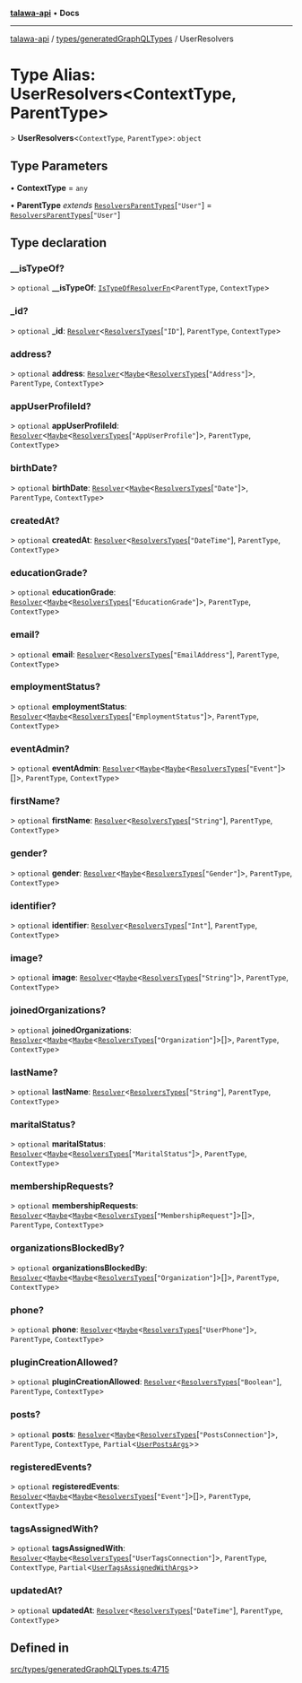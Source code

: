 [**talawa-api**](../../../README.md) • **Docs**

***

[talawa-api](../../../modules.md) / [types/generatedGraphQLTypes](../README.md) / UserResolvers

# Type Alias: UserResolvers\<ContextType, ParentType\>

\> **UserResolvers**\<`ContextType`, `ParentType`\>: `object`

## Type Parameters

• **ContextType** = `any`

• **ParentType** *extends* [`ResolversParentTypes`](ResolversParentTypes.md)\[`"User"`\] = [`ResolversParentTypes`](ResolversParentTypes.md)\[`"User"`\]

## Type declaration

### \_\_isTypeOf?

\> `optional` **\_\_isTypeOf**: [`IsTypeOfResolverFn`](IsTypeOfResolverFn.md)\<`ParentType`, `ContextType`\>

### \_id?

\> `optional` **\_id**: [`Resolver`](Resolver.md)\<[`ResolversTypes`](ResolversTypes.md)\[`"ID"`\], `ParentType`, `ContextType`\>

### address?

\> `optional` **address**: [`Resolver`](Resolver.md)\<[`Maybe`](Maybe.md)\<[`ResolversTypes`](ResolversTypes.md)\[`"Address"`\]\>, `ParentType`, `ContextType`\>

### appUserProfileId?

\> `optional` **appUserProfileId**: [`Resolver`](Resolver.md)\<[`Maybe`](Maybe.md)\<[`ResolversTypes`](ResolversTypes.md)\[`"AppUserProfile"`\]\>, `ParentType`, `ContextType`\>

### birthDate?

\> `optional` **birthDate**: [`Resolver`](Resolver.md)\<[`Maybe`](Maybe.md)\<[`ResolversTypes`](ResolversTypes.md)\[`"Date"`\]\>, `ParentType`, `ContextType`\>

### createdAt?

\> `optional` **createdAt**: [`Resolver`](Resolver.md)\<[`ResolversTypes`](ResolversTypes.md)\[`"DateTime"`\], `ParentType`, `ContextType`\>

### educationGrade?

\> `optional` **educationGrade**: [`Resolver`](Resolver.md)\<[`Maybe`](Maybe.md)\<[`ResolversTypes`](ResolversTypes.md)\[`"EducationGrade"`\]\>, `ParentType`, `ContextType`\>

### email?

\> `optional` **email**: [`Resolver`](Resolver.md)\<[`ResolversTypes`](ResolversTypes.md)\[`"EmailAddress"`\], `ParentType`, `ContextType`\>

### employmentStatus?

\> `optional` **employmentStatus**: [`Resolver`](Resolver.md)\<[`Maybe`](Maybe.md)\<[`ResolversTypes`](ResolversTypes.md)\[`"EmploymentStatus"`\]\>, `ParentType`, `ContextType`\>

### eventAdmin?

\> `optional` **eventAdmin**: [`Resolver`](Resolver.md)\<[`Maybe`](Maybe.md)\<[`Maybe`](Maybe.md)\<[`ResolversTypes`](ResolversTypes.md)\[`"Event"`\]\>[]\>, `ParentType`, `ContextType`\>

### firstName?

\> `optional` **firstName**: [`Resolver`](Resolver.md)\<[`ResolversTypes`](ResolversTypes.md)\[`"String"`\], `ParentType`, `ContextType`\>

### gender?

\> `optional` **gender**: [`Resolver`](Resolver.md)\<[`Maybe`](Maybe.md)\<[`ResolversTypes`](ResolversTypes.md)\[`"Gender"`\]\>, `ParentType`, `ContextType`\>

### identifier?

\> `optional` **identifier**: [`Resolver`](Resolver.md)\<[`ResolversTypes`](ResolversTypes.md)\[`"Int"`\], `ParentType`, `ContextType`\>

### image?

\> `optional` **image**: [`Resolver`](Resolver.md)\<[`Maybe`](Maybe.md)\<[`ResolversTypes`](ResolversTypes.md)\[`"String"`\]\>, `ParentType`, `ContextType`\>

### joinedOrganizations?

\> `optional` **joinedOrganizations**: [`Resolver`](Resolver.md)\<[`Maybe`](Maybe.md)\<[`Maybe`](Maybe.md)\<[`ResolversTypes`](ResolversTypes.md)\[`"Organization"`\]\>[]\>, `ParentType`, `ContextType`\>

### lastName?

\> `optional` **lastName**: [`Resolver`](Resolver.md)\<[`ResolversTypes`](ResolversTypes.md)\[`"String"`\], `ParentType`, `ContextType`\>

### maritalStatus?

\> `optional` **maritalStatus**: [`Resolver`](Resolver.md)\<[`Maybe`](Maybe.md)\<[`ResolversTypes`](ResolversTypes.md)\[`"MaritalStatus"`\]\>, `ParentType`, `ContextType`\>

### membershipRequests?

\> `optional` **membershipRequests**: [`Resolver`](Resolver.md)\<[`Maybe`](Maybe.md)\<[`Maybe`](Maybe.md)\<[`ResolversTypes`](ResolversTypes.md)\[`"MembershipRequest"`\]\>[]\>, `ParentType`, `ContextType`\>

### organizationsBlockedBy?

\> `optional` **organizationsBlockedBy**: [`Resolver`](Resolver.md)\<[`Maybe`](Maybe.md)\<[`Maybe`](Maybe.md)\<[`ResolversTypes`](ResolversTypes.md)\[`"Organization"`\]\>[]\>, `ParentType`, `ContextType`\>

### phone?

\> `optional` **phone**: [`Resolver`](Resolver.md)\<[`Maybe`](Maybe.md)\<[`ResolversTypes`](ResolversTypes.md)\[`"UserPhone"`\]\>, `ParentType`, `ContextType`\>

### pluginCreationAllowed?

\> `optional` **pluginCreationAllowed**: [`Resolver`](Resolver.md)\<[`ResolversTypes`](ResolversTypes.md)\[`"Boolean"`\], `ParentType`, `ContextType`\>

### posts?

\> `optional` **posts**: [`Resolver`](Resolver.md)\<[`Maybe`](Maybe.md)\<[`ResolversTypes`](ResolversTypes.md)\[`"PostsConnection"`\]\>, `ParentType`, `ContextType`, `Partial`\<[`UserPostsArgs`](UserPostsArgs.md)\>\>

### registeredEvents?

\> `optional` **registeredEvents**: [`Resolver`](Resolver.md)\<[`Maybe`](Maybe.md)\<[`Maybe`](Maybe.md)\<[`ResolversTypes`](ResolversTypes.md)\[`"Event"`\]\>[]\>, `ParentType`, `ContextType`\>

### tagsAssignedWith?

\> `optional` **tagsAssignedWith**: [`Resolver`](Resolver.md)\<[`Maybe`](Maybe.md)\<[`ResolversTypes`](ResolversTypes.md)\[`"UserTagsConnection"`\]\>, `ParentType`, `ContextType`, `Partial`\<[`UserTagsAssignedWithArgs`](UserTagsAssignedWithArgs.md)\>\>

### updatedAt?

\> `optional` **updatedAt**: [`Resolver`](Resolver.md)\<[`ResolversTypes`](ResolversTypes.md)\[`"DateTime"`\], `ParentType`, `ContextType`\>

## Defined in

[src/types/generatedGraphQLTypes.ts:4715](https://github.com/PalisadoesFoundation/talawa-api/blob/60937520d7a29ccf883a9c6a7c2d186bae92a81b/src/types/generatedGraphQLTypes.ts#L4715)
